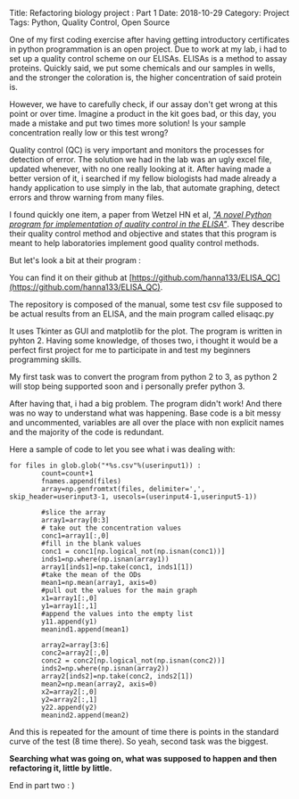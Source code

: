 Title: Refactoring biology project : Part 1
Date: 2018-10-29
Category: Project
Tags: Python, Quality Control, Open Source

One of my first coding exercise after having getting introductory certificates in python programmation
is an open project. Due to work at my lab, i had to set up a quality control scheme on our ELISAs.
ELISAs is a method to assay proteins. Quickly said, we put some chemicals and our samples in wells, 
and the stronger the coloration is, the higher concentration of said protein is. 

However, we have to carefully check, if our assay don't get wrong at this point or over time. Imagine 
a product in the kit goes bad, or this day, you made a mistake and put two times more solution! Is your
sample concentration really low or this test wrong?

Quality control (QC) is very important and monitors the processes for detection of error. The solution
we had in the lab was an ugly excel file, updated whenever, with no one really looking at it. After 
having made a better version of it, i searched if my fellow biologists had made already a handy 
application to use simply in the lab, that automate graphing, detect errors and throw warning from 
many files.

I found quickly one item, a paper from Wetzel HN et al, [*"A novel Python program for implementation of quality
control in the ELISA"*](https://www.ncbi.nlm.nih.gov/pubmed/28579365). They describe their quality control
method and objective and states that this program is meant to help laboratories implement good quality control
methods.

But let's look a bit at their program : 

You can find it on their github at [https://github.com/hanna133/ELISA_QC](https://github.com/hanna133/ELISA_QC). 

The repository is composed of the manual, some test csv file supposed to be actual results from an ELISA, and the
main program called elisaqc.py

It uses Tkinter as GUI and matplotlib for the plot. The program is written in pyhton 2. Having some knowledge,
of thoses two, i thought it would be a perfect first project for me to participate in and test
my beginners programming skills.

My first task was to convert the program from python 2 to 3, as python 2 will stop being supported soon and i 
personally prefer python 3. 

After having that, i had a big problem. The program didn't work! And there was no way to understand what was
happening. Base code is a bit messy and uncommented, variables are all over the place with non explicit names 
and the majority of the code is redundant. 

Here a sample of code to let you see what i was dealing with: 
~~~~
for files in glob.glob("*%s.csv"%(userinput1)) :
		count=count+1
		fnames.append(files)
		array=np.genfromtxt(files, delimiter=',', skip_header=userinput3-1, usecols=(userinput4-1,userinput5-1))

		#slice the array
		array1=array[0:3]
		# take out the concentration values
		conc1=array1[:,0]
		#fill in the blank values
		conc1 = conc1[np.logical_not(np.isnan(conc1))]
		inds1=np.where(np.isnan(array1))
		array1[inds1]=np.take(conc1, inds1[1])
		#take the mean of the ODs
		mean1=np.mean(array1, axis=0)
		#pull out the values for the main graph
		x1=array1[:,0]
		y1=array1[:,1]	
		#append the values into the empty list
		y11.append(y1)
		meanind1.append(mean1)

		array2=array[3:6]
		conc2=array2[:,0]
		conc2 = conc2[np.logical_not(np.isnan(conc2))]
		inds2=np.where(np.isnan(array2))
		array2[inds2]=np.take(conc2, inds2[1])
		mean2=np.mean(array2, axis=0)
		x2=array2[:,0]
		y2=array2[:,1]	
		y22.append(y2)
		meanind2.append(mean2)
~~~~

And this is repeated for the amount of time there is points in the standard curve of the test (8 time there). So yeah, 
second task was the biggest. 

**Searching what was going on, what was supposed to happen and then refactoring it, little by little.**

End in part two : )  